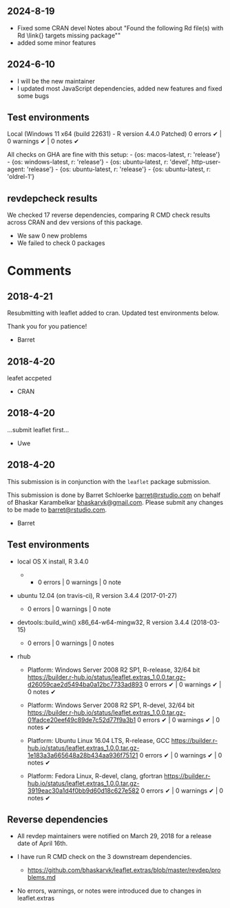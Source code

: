 ## 2024-8-19

- Fixed some CRAN devel Notes about "Found the following Rd file(s) with Rd \link{} targets missing package""
- added some minor features


## 2024-6-10

- I will be the new maintainer
- I updated most JavaScript dependencies, added new features and fixed some bugs

## Test environments
Local (Windows 11 x64 (build 22631) - R version 4.4.0 Patched)
0 errors ✔ | 0 warnings ✔ | 0 notes ✔

All checks on GHA are fine with this setup:
    - {os: macos-latest,   r: 'release'}
    - {os: windows-latest, r: 'release'}
    - {os: ubuntu-latest,   r: 'devel', http-user-agent: 'release'}
    - {os: ubuntu-latest,   r: 'release'}
    - {os: ubuntu-latest,   r: 'oldrel-1'}
    
## revdepcheck results
We checked 17 reverse dependencies, comparing R CMD check results across CRAN and dev versions of this package.
 * We saw 0 new problems
 * We failed to check 0 packages


# Comments

## 2018-4-21
Resubmitting with leaflet added to cran.  Updated test environments below.

Thank you for you patience!

- Barret


## 2018-4-20
leafet accpeted
- CRAN

## 2018-4-20
...submit leaflet first...
- Uwe

## 2018-4-20
This submission is in conjunction with the `leaflet` package submission.

This submission is done by Barret Schloerke <barret@rstudio.com> on behalf of Bhaskar Karambelkar <bhaskarvk@gmail.com>. Please submit any changes to be made to <barret@rstudio.com>.

- Barret


## Test environments
* local OS X install, R 3.4.0
  * * 0 errors | 0 warnings | 0 note
* ubuntu 12.04 (on travis-ci), R version 3.4.4 (2017-01-27)
  * 0 errors | 0 warnings | 0 note
* devtools::build_win() x86_64-w64-mingw32, R version 3.4.4 (2018-03-15)
  * 0 errors | 0 warnings | 0 notes

* rhub
  * Platform:   Windows Server 2008 R2 SP1, R-release, 32/64 bit
    https://builder.r-hub.io/status/leaflet.extras_1.0.0.tar.gz-d26059cae2d5494ba0a12bc7733ad893
    0 errors ✔ | 0 warnings ✔ | 0 notes ✔

  * Platform:   Windows Server 2008 R2 SP1, R-devel, 32/64 bit
    https://builder.r-hub.io/status/leaflet.extras_1.0.0.tar.gz-01fadce20eef49c89de7c52d77f9a3b1
    0 errors ✔ | 0 warnings ✔ | 0 notes ✔

  * Platform:   Ubuntu Linux 16.04 LTS, R-release, GCC
    https://builder.r-hub.io/status/leaflet.extras_1.0.0.tar.gz-1e183a3a665648a28b434aa936f75121
    0 errors ✔ | 0 warnings ✔ | 0 notes ✔

  * Platform:   Fedora Linux, R-devel, clang, gfortran
    https://builder.r-hub.io/status/leaflet.extras_1.0.0.tar.gz-3919eac30a1d4f0bb9d60d18c627e582
    0 errors ✔ | 0 warnings ✔ | 0 notes ✔



## Reverse dependencies

* All revdep maintainers were notified on March 29, 2018 for a release date of April 16th.

* I have run R CMD check on the 3 downstream dependencies.
  * https://github.com/bhaskarvk/leaflet.extras/blob/master/revdep/problems.md

* No errors, warnings, or notes were introduced due to changes in leaflet.extras
